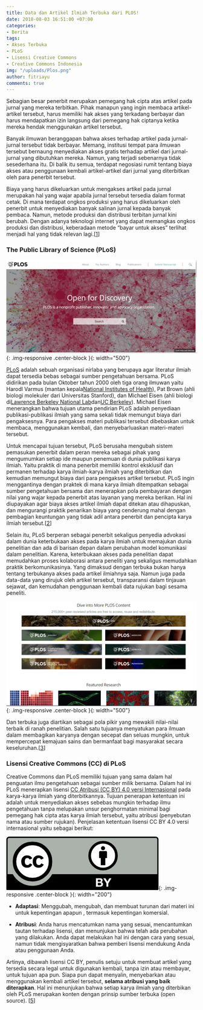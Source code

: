 ```yaml
---
title: Data dan Artikel Ilmiah Terbuka dari PLOS!
date: 2018-08-03 16:51:00 +07:00
categories:
- Berita
tags:
- Akses Terbuka
- PLoS
- Lisensi Creative Commons
- Creative Commons Indonesia
img: "/uploads/Plos.png"
author: fitriayu
comments: true
---
```


Sebagian besar penerbit merupakan pemegang hak cipta atas artikel pada jurnal yang mereka terbitkan. Pihak manapun yang ingin membaca artikel-artikel tersebut, harus memiliki hak akses yang terkadang berbayar dan harus mendapatkan izin langsung dari pemegang hak ciptanya ketika mereka hendak menggunakan artikel tersebut.

Banyak ilmuwan beranggapan bahwa akses terhadap artikel pada jurnal-jurnal tersebut tidak berbayar. Memang, institusi tempat para ilmuwan tersebut bernaung menyediakan akses gratis terhadap artikel dari jurnal-jurnal yang dibutuhkan mereka. Namun, yang terjadi sebenarnya tidak sesederhana itu. Di balik itu semua, terdapat negosiasi rumit tentang biaya akses atau penggunaan kembali artikel-artikel dari jurnal yang diterbitkan oleh para penerbit tersebut.

Biaya yang harus dikeluarkan untuk mengakses artikel pada jurnal merupakan hal yang wajar apabila jurnal tersebut tersedia dalam format cetak. Di mana terdapat ongkos produksi yang harus dikeluarkan oleh penerbit untuk menyediakan banyak salinan jurnal kepada banyak pembaca. Namun, metode produksi dan distribusi terbitan jurnal kini berubah. Dengan adanya teknologi internet yang dapat memangkas ongkos produksi dan distribusi, keberadaan metode “bayar untuk akses” terlihat menjadi hal yang tidak relevan lagi.\[[1](https://www.plos.org/open-access)\]

### **The Public Library of Science (PLoS)**

![Plos.png](/uploads/Plos.png){: .img-responsive .center-block }{: width="500"}

[PLoS](https://www.plos.org) adalah sebuah organisasi nirlaba yang berupaya agar literatur ilmiah dapat tersedia bebas sebagai sumber pengetahuan bersama. PLoS didirikan pada bulan Oktober tahun 2000 oleh tiga orang ilmuwan yaitu Harodl Varmus (mantan kepala[National Institutes of Health](https://www.nih.gov/)), Pat Brown (ahli biologi molekuler dari Universitas Stanford), dan Michael Eisen (ahli biologi di[Lawrence Berkeley National Lab](https://www.lbl.gov/)dan[UC Berkeley](https://www.berkeley.edu/)). Michael Eisen menerangkan bahwa tujuan utama pendirian PLoS adalah penyediaan publikasi-publikasi ilmiah yang sama sekali tidak memungut biaya dari pengaksesnya. Para pengakses materi publikasi tersebut dibebaskan untuk membaca, menggunakan kembali, dan menyebarluaskan materi-materi tersebut.

Untuk mencapai tujuan tersebut, PLoS berusaha mengubah sistem pemasukan penerbit dalam peran mereka sebagai pihak yang mengumumkan setiap ide maupun penemuan di dunia publikasi karya ilmiah. Yaitu praktik di mana penerbit memiliki kontrol eksklusif dan permanen terhadap karya ilmiah-karya ilmiah yang diterbitkan dan kemudian memungut biaya dari para pengakses artikel tersebut. PLoS ingin menggantinya dengan praktek di mana karya ilmiah ditempatkan sebagai sumber pengetahuan bersama dan menerapkan pola pembayaran dengan nilai yang wajar kepada penerbit atas layanan yang mereka berikan. Hal ini diupayakan agar biaya akses artikel ilmiah dapat ditekan atau dihapuskan, dan mengurangi praktik penarikan biaya yang cenderung mahal dengan pembagian keuntungan yang tidak adil antara penerbit dan pencipta karya ilmiah tersebut.\[[2](http:////creativecommons.org/2005/09/01/plos/)\]

Selain itu, PLoS berperan sebagai penerbit sekaligus penyedia advokasi dalam dunia keterbukaan akses pada karya ilmiah untuk memajukan dunia penelitian dan ada di barisan depan dalam perubahan model komunikasi dalam penelitian. Karena, keterbukaan akses pada penelitian dapat memudahkan proses kolaborasi antara peneliti yang sekaligus memudahkan praktik berkomunikasinya. Yang dimaksud dengan terbuka bukan hanya tentang terbukanya akses pada artikel ilmiahnya saja. Namun juga pada data-data yang dirujuk oleh artikel tersebut, transparansi dalam tinjauan sejawat, dan kemudahan penggunaan kembali data rujukan bagi sesama peneliti.

![Ploss.png](/uploads/Ploss.png){: .img-responsive .center-block }{: width="500"}

Dan terbuka juga diartikan sebagai pola pikir yang mewakili nilai-nilai terbaik di ranah penelitian. Salah satu tujuanya menyatukan para ilmuan dalam membagikan karyanya dengan secepat dan seluas mungkin, untuk mempercepat kemajuan sains dan bermanfaat bagi masyarakat secara keseluruhan.\[[3](http://www.plos.org/who-we-are)\]

### Lisensi Creative Commons (CC) di PLoS

Creative Commons dan PLoS memiliki tujuan yang sama dalam hal penguatan ilmu pengetahuan sebagai sumber milik bersama. Dalam hal ini PLoS menerapkan lisensi [CC Atribusi (CC BY) 4.0 versi Internasional](https://creativecommons.org/licenses/by/4.0/deed.id) pada karya-karya ilmiah yang diterbitkannya. Tujuan penerapan ketentuan ini adalah untuk menyediakan akses sebebas mungkin terhadap ilmu pengetahuan tanpa melupakan unsur penghormatan minimal bagi pemegang hak cipta atas karya ilmiah tersebut, yaitu atribusi (penyebutan nama atau sumber rujukan). Penjelasan ketentuan lisensi CC BY 4.0 versi internasional yaitu sebagai berikut:

![CC by.png](/uploads/CC%20by.png){: .img-responsive .center-block }{: width="200"}

* **Adaptasi**: Menggubah, mengubah, dan membuat turunan dari materi ini untuk kepentingan apapun , termasuk kepentingan komersial.


* **Atribusi**: Anda harus mencatumkan nama yang sesuai, mencantumkan tautan terhadap lisensi, dan menunjukan bahwa telah ada perubahan yang dilakukan. Anda dapat melakukan hal ini dengan cara yang sesuai, namun tidak mengisyaratkan bahwa pemberi lisensi mendukung Anda atau penggunaan Anda.

Artinya, dibawah lisensi CC BY, penulis setuju untuk membuat artikel yang tersedia secara legal untuk digunakan kembali, tanpa izin atau membayar, untuk tujuan apa pun. Siapa pun dapat menyalin, menyebarkan atau menggunakan kembali artikel tersebut, **selama atribusi yang baik diterapkan**. Hal ini menunjukan bahwa setiap karya ilmiah yang diterbikan oleh PLoS merupakan konten dengan prinsip sumber terbuka (open source). \[[5](https://www.plos.org/open-access)\]